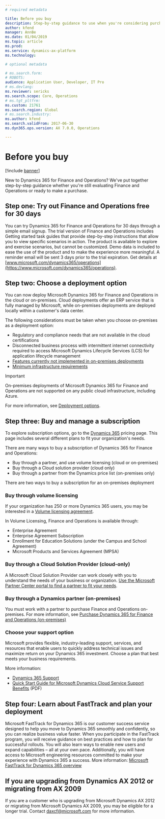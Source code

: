 ```yaml
---
# required metadata

title: Before you buy
description: Step-by-step guidance to use when you're considering purchasing Dynamics 365 for Finance and Operations.  
author: kfend
manager: AnnBe
ms.date: 01/04/2019
ms.topic: article
ms.prod: 
ms.service: dynamics-ax-platform
ms.technology: 

# optional metadata

# ms.search.form:
# ROBOTS: 
audience: Application User, Developer, IT Pro
# ms.devlang: 
ms.reviewer: sericks
ms.search.scope: Core, Operations
# ms.tgt_pltfrm: 
ms.custom: 21761
ms.search.region: Global
# ms.search.industry: 
ms.author: kfend
ms.search.validFrom: 2017-06-30
ms.dyn365.ops.version: AX 7.0.0, Operations

---
```


# Before you buy

[!include [banner](../includes/banner.md)]

New to Dynamics 365 for Finance and Operations? We've put together step-by-step guidance whether you're still evaluating Finance and Operations or ready to make a purchase.

## Step one: Try out Finance and Operations free for 30 days

You can try Dynamics 365 for Finance and Operations for 30 days through a simple email signup. The trial version of Finance and Operations includes Getting started task guides that provide step-by-step instructions that allow you to view specific scenarios in action. The product is available to explore and exercise scenarios, but cannot be customized. Demo data is included to ease the use of the product and to make the experience more meaningful. A reminder email will be sent 3 days prior to the trial expiration. Get details at [www.microsoft.com/dynamics365/operations](https://www.microsoft.com/dynamics365/operations).

## Step two: Choose a deployment option

You can now deploy Microsoft Dynamics 365 for Finance and Operations in the cloud or on-premises. Cloud deployments offer an ERP service that is fully managed by Microsoft, while on-premises deployments are deployed locally within a customer's data center.

The following considerations must be taken when you choose on-premises as a deployment option:

- Regulatory and compliance needs that are not available in the cloud certifications
- Disconnected business process with intermittent internet connectivity required to access Microsoft Dynamics Lifecycle Services (LCS) for application lifecycle management
- [Features currently not implemented in on-premises deployments](features-not-implemented-on-prem.md)
- [Minimum infrastructure requirements](system-requirements-on-prem.md#minimum-infrastructure-requirements)

> [!IMPORTANT]
> On-premises deployments of Microsoft Dynamics 365 for Finance and Operations are not supported on any public cloud infrastructure, including Azure.

For more information, see [Deployment options](../../dev-itpro/deployment/choose-deployment-type.md).

## Step three: Buy and manage a subscription

To explore subscription options, go to the [Dynamics 365](https://www.microsoft.com/dynamics365/pricing) pricing page. This page includes several different plans to fit your organization's needs.

There are many ways to buy a subscription of Dynamics 365 for Finance and Operations:

- Buy through a partner, and use volume licensing (cloud or on-premises)
- Buy through a Cloud solution provider (cloud only)
- Buy through a partner from the Dynamics price list (on-premises only)

There are two ways to buy a subscription for an on-premises deployment

### Buy through volume licensing

If your organization has 250 or more Dynamics 365 users, you may be interested in a [Volume licensing agreement](https://www.microsoft.com/Licensing/product-licensing/dynamics365).

In Volume Licensing, Finance and Operations is available through:

- Enterprise Agreement
- Enterprise Agreement Subscription
- Enrollment for Education Solutions (under the Campus and School Agreement)
- Microsoft Products and Services Agreement (MPSA)

### Buy through a Cloud Solution Provider (cloud-only)

A Microsoft Cloud Solution Provider can work closely with you to understand the needs of your business or organization. [Use the Microsoft Partner Center portal to find a partner to fit your needs](https://partnercenter.microsoft.com/partner/home).

### Buy through a Dynamics partner (on-premises)

You must work with a partner to purchase Finance and Operations on-premises. For more information, see [Purchase Dynamics 365 for Finance and Operations (on-premises)](purchase-on-premises.md)

### Choose your support option

Microsoft provides flexible, industry-leading support, services, and resources that enable users to quickly address technical issues and maximize return on your Dynamics 365 investment. Choose a plan that best meets your business requirements.

More information:

- [Dynamics 365 Support](https://www.microsoft.com/dynamics365/support)
- [Quick Start Guide for Microsoft Dynamics Cloud Service Support Benefits](https://go.microsoft.com/fwlink/?LinkId=530335) (PDF)

## Step four: Learn about FastTrack and plan your deployment

Microsoft FastTrack for Dynamics 365 is our customer success service designed to help you move to Dynamics 365 smoothly and confidently, so you can realize business value faster. When you participate in the FastTrack program, you will receive guidance on best practices and how to plan for successful rollouts. You will also learn ways to enable new users and expand capabilities – all at your own pace. Additionally, you will have access to Microsoft engineering resources committed to make your experience with Dynamics 365 a success. More information: [Microsoft FastTrack for Dynamics 365 overview](fasttrack-dynamics-365-overview.md)

## If you are upgrading from Dynamics AX 2012 or migrating from AX 2009

If you are a customer who is upgrading from Microsoft Dynamics AX 2012 or migrating from Microsoft Dynamics AX 2009, you may be eligible for a longer trial. Contact <daxcf@microsoft.com> for more information.
